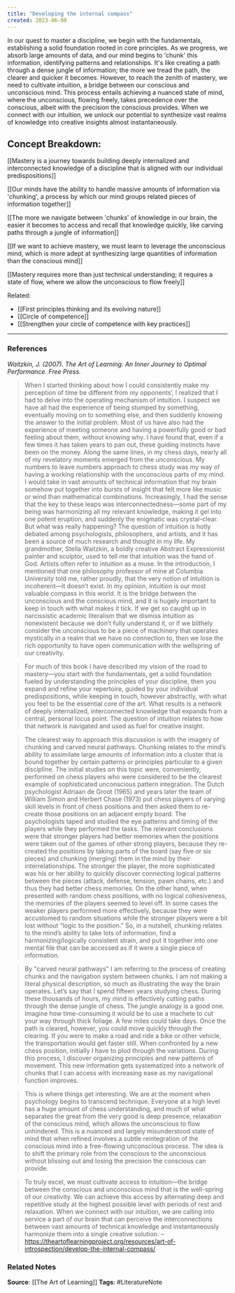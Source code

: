 ```yaml
---
title: "Developing the internal compass"
created: 2023-06-08
---
```


In our quest to master a discipline, we begin with the fundamentals, establishing a solid foundation rooted in core principles. As we progress, we absorb large amounts of data, and our mind begins to 'chunk' this information, identifying patterns and relationships. It's like creating a path through a dense jungle of information; the more we tread the path, the clearer and quicker it becomes. However, to reach the zenith of mastery, we need to cultivate intuition, a bridge between our conscious and unconscious mind. This process entails achieving a nuanced state of mind, where the unconscious, flowing freely, takes precedence over the conscious, albeit with the precision the conscious provides. When we connect with our intuition, we unlock our potential to synthesize vast realms of knowledge into creative insights almost instantaneously.

## Concept Breakdown:

[[Mastery is a journey towards building deeply internalized and interconnected knowledge of a discipline that is aligned with our individual predispositions]]

[[Our minds have the ability to handle massive amounts of information via 'chunking', a process by which our mind groups related pieces of information together]]

[[The more we navigate between 'chunks' of knowledge in our brain, the easier it becomes to access and recall that knowledge quickly, like carving paths through a jungle of information]]

[[If we want to achieve mastery, we must learn to leverage the unconscious mind, which is more adept at synthesizing large quantities of information than the conscious mind]]

[[Mastery requires more than just technical understanding; it requires a state of flow, where we allow the unconscious to flow freely]]

Related:
- [[First principles thinking and its evolving nature]]
- [[Circle of competence]]
- [[Strengthen your circle of competence with key practices]]

---
### References

*Waitzkin, J. (2007). The Art of Learning: An Inner Journey to Optimal Performance. Free Press.*

> When I started thinking about how I could consistently make my perception of time be different from my opponents’, I realized that I had to delve into the operating mechanism of intuition. I suspect we have all had the experience of being stumped by something, eventually moving on to something else, and then suddenly knowing the answer to the initial problem. Most of us have also had the experience of meeting someone and having a powerfully good or bad feeling about them, without knowing why. I have found that, even if a few times it has taken years to pan out, these guiding instincts have been on the money. Along the same lines, in my chess days, nearly all of my revelatory moments emerged from the unconscious. My numbers to leave numbers approach to chess study was my way of having a working relationship with the unconscious parts of my mind. I would take in vast amounts of technical information that my brain somehow put together into bursts of insight that felt more like music or wind than mathematical combinations. Increasingly, I had the sense that the key to these leaps was interconnectedness—some part of my being was harmonizing all my relevant knowledge, making it gel into one potent eruption, and suddenly the enigmatic was crystal-clear. But what was really happening? The question of intuition is hotly debated among psychologists, philosophers, and artists, and it has been a source of much research and thought in my life. My grandmother, Stella Waitzkin, a boldly creative Abstract Expressionist painter and sculptor, used to tell me that intuition was the hand of God. Artists often refer to intuition as a muse. In the introduction, I mentioned that one philosophy professor of mine at Columbia University told me, rather proudly, that the very notion of intuition is incoherent—it doesn’t exist. In my opinion, intuition is our most valuable compass in this world. It is the bridge between the unconscious and the conscious mind, and it is hugely important to keep in touch with what makes it tick. If we get so caught up in narcissistic academic literalism that we dismiss intuition as nonexistent because we don’t fully understand it, or if we blithely consider the unconscious to be a piece of machinery that operates mystically in a realm that we have no connection to, then we lose the rich opportunity to have open communication with the wellspring of our creativity.

> For much of this book I have described my vision of the road to mastery—you start with the fundamentals, get a solid foundation fueled by understanding the principles of your discipline, then you expand and refine your repertoire, guided by your individual predispositions, while keeping in touch, however abstractly, with what you feel to be the essential core of the art. What results is a network of deeply internalized, interconnected knowledge that expands from a central, personal locus point. The question of intuition relates to how that network is navigated and used as fuel for creative insight.

> The clearest way to approach this discussion is with the imagery of chunking and carved neural pathways. Chunking relates to the mind’s ability to assimilate large amounts of information into a cluster that is bound together by certain patterns or principles particular to a given discipline. The initial studies on this topic were, conveniently, performed on chess players who were considered to be the clearest example of sophisticated unconscious pattern integration. The Dutch psychologist Adriaan de Groot (1965) and years later the team of William Simon and Herbert Chase (1973) put chess players of varying skill levels in front of chess positions and then asked them to re-create those positions on an adjacent empty board. The psychologists taped and studied the eye patterns and timing of the players while they performed the tasks. The relevant conclusions were that stronger players had better memories when the positions were taken out of the games of other strong players, because they re-created the positions by taking parts of the board (say five or six pieces) and chunking (merging) them in the mind by their interrelationships. The stronger the player, the more sophisticated was his or her ability to quickly discover connecting logical patterns between the pieces (attack, defense, tension, pawn chains, etc.) and thus they had better chess memories. On the other hand, when presented with random chess positions, with no logical cohesiveness, the memories of the players seemed to level off. In some cases the weaker players performed more effectively, because they were accustomed to random situations while the stronger players were a bit lost without “logic to the position.” So, in a nutshell, chunking relates to the mind’s ability to take lots of information, find a harmonizing/logically consistent strain, and put it together into one mental file that can be accessed as if it were a single piece of information.

> By "carved neural pathways" I am referring to the process of creating chunks and the navigation system between chunks. I am not making a literal physical description, so much as illustrating the way the brain operates. Let’s say that I spend fifteen years studying chess. During these thousands of hours, my mind is effectively cutting paths through the dense jungle of chess. The jungle analogy is a good one. Imagine how time-consuming it would be to use a machete to cut your way through thick foliage. A few miles could take days. Once the path is cleared, however, you could move quickly through the clearing. If you were to make a road and ride a bike or other vehicle, the transportation would get faster still. When confronted by a new chess position, initially I have to plod through the variations. During this process, I discover organizing principles and new patterns of movement. This new information gets systematized into a network of chunks that I can access with increasing ease as my navigational function improves.

> This is where things get interesting. We are at the moment when psychology begins to transcend technique. Everyone at a high level has a huge amount of chess understanding, and much of what separates the great from the very good is deep presence, relaxation of the conscious mind, which allows the unconscious to flow unhindered. This is a nuanced and largely misunderstood state of mind that when refined involves a subtle reintegration of the conscious mind into a free-flowing unconscious process. The idea is to shift the primary role from the conscious to the unconscious without blissing out and losing the precision the conscious can provide.

> To truly excel, we must cultivate access to intuition—the bridge between the conscious and unconscious mind that is the well-spring of our creativity. We can achieve this access by alternating deep and repetitive study at the highest possible level with periods of rest and relaxation. When we connect with our intuition, we are calling into service a part of our brain that can perceive the interconnections between vast amounts of technical knowledge and instantaneously harmonize them into a single creative solution. – https://theartoflearningproject.org/resources/art-of-introspection/develop-the-internal-compass/

### Related Notes
**Source**: [[The Art of Learning]]
**Tags**: #LiteratureNote 
